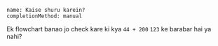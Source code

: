 ```ngMeta
name: Kaise shuru karein?
completionMethod: manual
```

Ek flowchart banao jo check kare ki kya `44 + 200` `123` ke barabar hai ya nahi?